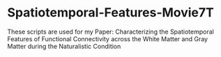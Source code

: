 # Spatiotemporal-Features-Movie7T
These scripts are used for my Paper: Characterizing the Spatiotemporal Features of Functional Connectivity across the White Matter and Gray Matter during the Naturalistic Condition

